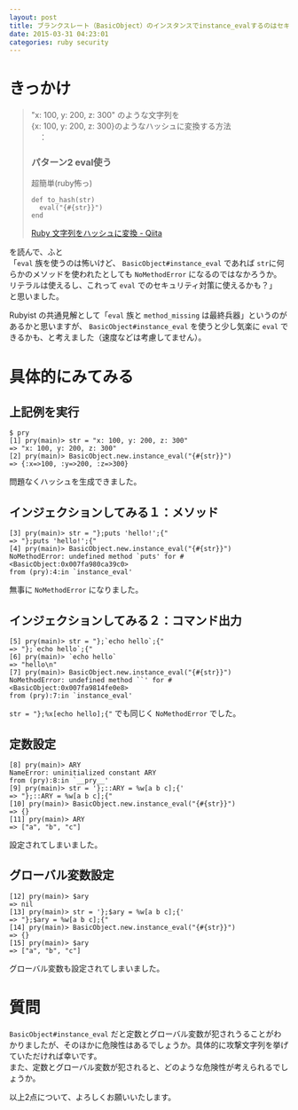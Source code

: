 ```yaml
---
layout: post
title: ブランクスレート（BasicObject）のインスタンスでinstance_evalするのはセキュリティ対策になりうるか？
date: 2015-03-31 04:23:01
categories: ruby security
---
```

<h1>きっかけ</h1>

<blockquote>
  <p>"x: 100, y: 200, z: 300" のような文字列を<br>
  {x: 100, y: 200, z: 300}のようなハッシュに変換する方法<br>
   　：</p>
  
  <h3>パターン2 eval使う</h3>
  
  <p>超簡単(ruby怖っ)</p>

<pre><code>def to_hash(str)
  eval("{#{str}}")
end
</code></pre>
  
  <p><a href="http://qiita.com/uplus_e10/items/65a50935250639bf8308" rel="nofollow">Ruby 文字列をハッシュに変換 - Qiita</a></p>
</blockquote>

<p>を読んで、ふと<br>
「<code>eval</code> 族を使うのは怖いけど、 <code>BasicObject#instance_eval</code> であれば <code>str</code>に何らかのメソッドを使われたとしても <code>NoMethodError</code> になるのではなかろうか。リテラルは使えるし、これって <code>eval</code> でのセキュリティ対策に使えるかも？」<br>
と思いました。</p>

<p>Rubyist の共通見解として「<code>eval</code> 族と <code>method_missing</code> は最終兵器」というのがあるかと思いますが、 <code>BasicObject#instance_eval</code> を使うと少し気楽に <code>eval</code> できるかも、と考えました（速度などは考慮してません）。</p>

<h1>具体的にみてみる</h1>

<h2>上記例を実行</h2>

<pre><code>$ pry
[1] pry(main)&gt; str = "x: 100, y: 200, z: 300"
=&gt; "x: 100, y: 200, z: 300"
[2] pry(main)&gt; BasicObject.new.instance_eval("{#{str}}")
=&gt; {:x=&gt;100, :y=&gt;200, :z=&gt;300}
</code></pre>

<p>問題なくハッシュを生成できました。</p>

<h2>インジェクションしてみる１：メソッド</h2>

<pre><code>[3] pry(main)&gt; str = "};puts 'hello!';{"
=&gt; "};puts 'hello!';{"
[4] pry(main)&gt; BasicObject.new.instance_eval("{#{str}}")
NoMethodError: undefined method `puts' for #&lt;BasicObject:0x007fa980ca39c0&gt;
from (pry):4:in `instance_eval'
</code></pre>

<p>無事に <code>NoMethodError</code> になりました。</p>

<h2>インジェクションしてみる２：コマンド出力</h2>

<pre><code>[5] pry(main)&gt; str = "};`echo hello`;{"
=&gt; "};`echo hello`;{"
[6] pry(main)&gt; `echo hello`
=&gt; "hello\n"
[7] pry(main)&gt; BasicObject.new.instance_eval("{#{str}}")
NoMethodError: undefined method ``' for #&lt;BasicObject:0x007fa9814fe0e8&gt;
from (pry):7:in `instance_eval'
</code></pre>

<p><code>str = "};%x[echo hello];{"</code> でも同じく <code>NoMethodError</code> でした。</p>

<h2>定数設定</h2>

<pre><code>[8] pry(main)&gt; ARY
NameError: uninitialized constant ARY
from (pry):8:in `__pry__'
[9] pry(main)&gt; str = '};::ARY = %w[a b c];{'
=&gt; "};::ARY = %w[a b c];{"
[10] pry(main)&gt; BasicObject.new.instance_eval("{#{str}}")
=&gt; {}
[11] pry(main)&gt; ARY
=&gt; ["a", "b", "c"]
</code></pre>

<p>設定されてしまいました。</p>

<h2>グローバル変数設定</h2>

<pre><code>[12] pry(main)&gt; $ary
=&gt; nil
[13] pry(main)&gt; str = '};$ary = %w[a b c];{'
=&gt; "};$ary = %w[a b c];{"
[14] pry(main)&gt; BasicObject.new.instance_eval("{#{str}}")
=&gt; {}
[15] pry(main)&gt; $ary
=&gt; ["a", "b", "c"]
</code></pre>

<p>グローバル変数も設定されてしまいました。</p>

<h1>質問</h1>

<p><code>BasicObject#instance_eval</code> だと定数とグローバル変数が犯されうることがわかりましたが、そのほかに危険性はあるでしょうか。具体的に攻撃文字列を挙げていただければ幸いです。<br>
また、定数とグローバル変数が犯されると、どのような危険性が考えられるでしょうか。</p>

<p>以上2点について、よろしくお願いいたします。</p>
